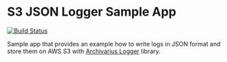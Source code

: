 # S3 JSON Logger Sample App

[![Build Status](https://travis-ci.com/asherepenko/s3-json-logger.svg?branch=master)](https://travis-ci.com/asherepenko/s3-json-logger)

Sample app that provides an example how to write logs in JSON format and store them on AWS S3 with [Archivarius Logger](https://github.com/asherepenko/archivarius-logger) library.

